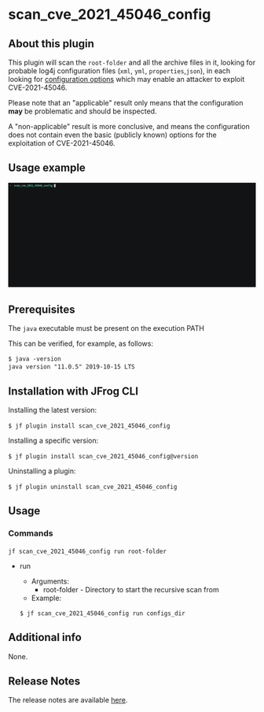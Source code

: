 # scan_cve_2021_45046_config

## About this plugin
This plugin will scan the `root-folder` and all the archive files in it, looking for probable log4j configuration files (`xml`, `yml`, `properties`,`json`), in each looking for [configuration options](https://jfrog.com/blog/log4shell-0-day-vulnerability-all-you-need-to-know/#appendix-c) which may enable an attacker to exploit CVE-2021-45046.

Please note that an "applicable" result only means that the configuration **may** be problematic and should be inspected.

A "non-applicable" result is more conclusive, and means the configuration does not contain even the basic (publicly known) options for the exploitation of CVE-2021-45046.



## Usage example

![Usage example](img/scan_cve_2021_45046_config.gif)



## Prerequisites

The `java` executable must be present on the execution PATH

This can be verified, for example, as follows:

```
$ java -version
java version "11.0.5" 2019-10-15 LTS
```



## Installation with JFrog CLI
Installing the latest version:

`$ jf plugin install scan_cve_2021_45046_config`

Installing a specific version:

`$ jf plugin install scan_cve_2021_45046_config@version`

Uninstalling a plugin:

`$ jf plugin uninstall scan_cve_2021_45046_config`

## Usage
### Commands
`jf scan_cve_2021_45046_config run root-folder`

* run

  - Arguments:
      - root-folder - Directory to start the recursive scan from
  - Example:
  ```
  $ jf scan_cve_2021_45046_config run configs_dir
  ```



## Additional info
None.

## Release Notes
The release notes are available [here](RELEASE.md).
